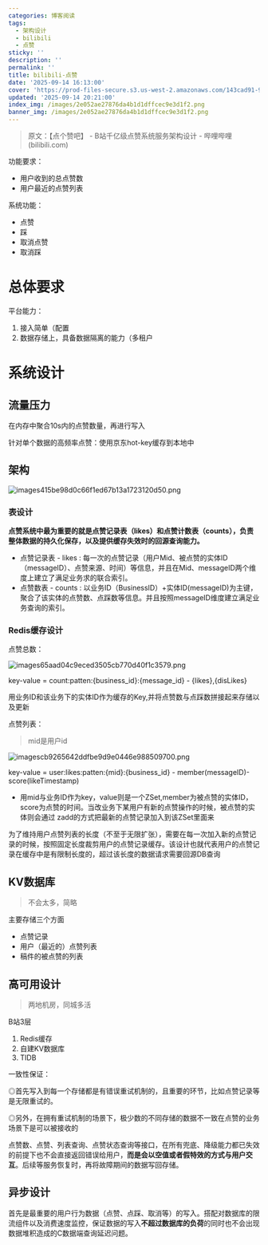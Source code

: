 ```yaml
---
categories: 博客阅读
tags:
  - 架构设计
  - bilibili
  - 点赞
sticky: ''
description: ''
permalink: ''
title: bilibili-点赞
date: '2025-09-14 16:13:00'
cover: 'https://prod-files-secure.s3.us-west-2.amazonaws.com/143cad91-961b-48b0-82dc-78fbb6eb5abe/ec123cdf-ca8b-4dc6-984d-4a52f31eb3f4/wallhaven-jx62x5.png?X-Amz-Algorithm=AWS4-HMAC-SHA256&X-Amz-Content-Sha256=UNSIGNED-PAYLOAD&X-Amz-Credential=ASIAZI2LB466W2V7VOLQ%2F20250919%2Fus-west-2%2Fs3%2Faws4_request&X-Amz-Date=20250919T170049Z&X-Amz-Expires=3600&X-Amz-Security-Token=IQoJb3JpZ2luX2VjEGEaCXVzLXdlc3QtMiJHMEUCIQCQB4GQ72634WcbM7VURxyLuDhaujhS%2FpXTEgYb6BuG0AIgYgmVvizYgM3surNmv6018dQ6x6IGWI48AD9FRRig6eMqiAQI2v%2F%2F%2F%2F%2F%2F%2F%2F%2F%2FARAAGgw2Mzc0MjMxODM4MDUiDBGwaWUwaMZANYkEdyrcAwJUnEMe485HiuIg8opDRlE2ZoNrfYz6pzU%2BsW9mp01R1qOE3xLY4WCdqugb0zig0wKQk1V5qt9Gv23qh6UwdIYcOUrDwHeKrLDIQnpRYNbabVPF4favNn92dXTy0pV5gb782ISxq6cNsC0d3Tus52qx8eXSlzivwgEWN%2BA2H2hi%2B%2Bl6AA%2B1R0Fgf6cORs3efHv34hQupe%2BR5%2B7UpPBrbwyDLD%2Bvtk12dpD48k9TAeQo8ENhsx4RWeamzfRnknV%2BoVHi65f8oivhXpgEn%2B3xt6SLd%2BJsWFRHae2goWuPZMiHvwRNvzoNuFz4IMpOC29eyTdznJO7oExiBmGxnnGzdGpJPeAtuPkFfhx7%2BqipZxKO%2BBS3m5%2FBHfNzIFa3fee%2FIq6o6Y%2BzZhYGTAOjDZzAJWJX5Wjgg9RzSsYIwLjWGd1pOMGtCOGvkLNi667px52CNQcePATWHAwd5XKvZ9RuI0qjhyx5aTGvj4Y%2F8CMX3OA9Gc2Soqfn5Pkv3ypBKt%2BJA1L4Wg0bMMaBODJflfuh%2FS9ayR9LmgZFtxd6m2LdYX5kNxwWUVNIs5D5oZ0ggRMBUvrPqAUG%2FygSszsClXvhU32Gz8kz4%2BBJh1y3bwLYdIHbWBXNIz2sD1OHqF7AMNaKtsYGOqUBoy2LVxhYGq5dWtF2klvyIFSuQ7F8b4Jgpu%2FYLfvWawuvKe0u%2Frxmit6tgq4XoGMoAPVYkG56BUQ0tAVRI%2Bu2k8vwBMMlYCnfvufniJHMvsi9rvOmjwZ7OSkHdYaP488LPBqnWaOH0OqsY5ckJMlxCDmWrLEqNSpBnyOS0cQLKqEi8AxkxRa552CdFzZly3nDV1qhhiDfw9jvx7K6xMGsMJqXUvmX&X-Amz-Signature=e1728a0f02a94eaf3e063d1a7061f2d12ca4a2aa33be42bb9c3013c868d4cef4&X-Amz-SignedHeaders=host&x-amz-checksum-mode=ENABLED&x-id=GetObject'
updated: '2025-09-14 20:21:00'
index_img: /images/2e052ae27876da4b1d1dffcec9e3d1f2.png
banner_img: /images/2e052ae27876da4b1d1dffcec9e3d1f2.png
---
```

> 原文：【点个赞吧】 - B站千亿级点赞系统服务架构设计 - 哔哩哔哩 (bilibili.com)

功能要求：

- 用户收到的总点赞数
- 用户最近的点赞列表

系统功能：

- 点赞
- 踩
- 取消点赞
- 取消踩

# 总体要求


平台能力：

1. 接入简单（配置
2. 数据存储上，具备数据隔离的能力（多租户

# 系统设计


## 流量压力


在内存中聚合10s内的点赞数量，再进行写入


针对单个数据的高频率点赞：使用京东hot-key缓存到本地中


## 架构


![images415be98d0c66f1ed67b13a1723120d50.png](/images/4dcb611d834ccbb16132b82f631e7288.png)


### 表设计


**点赞系统中最为重要的就是点赞记录表（likes）和点赞计数表（counts），负责整体数据的持久化保存，以及提供缓存失效时的回源查询能力。**

- 点赞记录表 - likes : 每一次的点赞记录（用户Mid、被点赞的实体ID（messageID）、点赞来源、时间）等信息，并且在Mid、messageID两个维度上建立了满足业务求的联合索引。
- 点赞数表 - counts : 以业务ID（BusinessID）+实体ID(messageID)为主键，聚合了该实体的点赞数、点踩数等信息。并且按照messageID维度建立满足业务查询的索引。

### Redis缓存设计


点赞总数：


![images65aad04c9eced3505cb770d40f1c3579.png](/images/8d7404034032ddf5bbc9330f7b99f605.png)


key-value = count:patten:{business_id}:{message_id} - {likes},{disLikes}


用业务ID和该业务下的实体ID作为缓存的Key,并将点赞数与点踩数拼接起来存储以及更新


点赞列表：

> mid是用户id

![imagescb9265642ddfbe9d9e0446e988509700.png](/images/47d860bd87f10c2101b205b8b271538d.png)


key-value = user:likes:patten:{mid}:{business_id} - member(messageID)-score(likeTimestamp)

- 用mid与业务ID作为key，value则是一个ZSet,member为被点赞的实体ID，score为点赞的时间。当改业务下某用户有新的点赞操作的时候，被点赞的实体则会通过 zadd的方式把最新的点赞记录加入到该ZSet里面来

为了维持用户点赞列表的长度（不至于无限扩张），需要在每一次加入新的点赞记录的时候，按照固定长度裁剪用户的点赞记录缓存。该设计也就代表用户的点赞记录在缓存中是有限制长度的，超过该长度的数据请求需要回源DB查询


## KV数据库

> 不会太多，简略

主要存储三个方面

- 点赞记录
- 用户（最近的）点赞列表
- 稿件的被点赞的列表

## 高可用设计

> 两地机房，同城多活

B站3层

1. Redis缓存
2. 自建KV数据库
3. TIDB

一致性保证：


◎首先写入到每一个存储都是有错误重试机制的，且重要的环节，比如点赞记录等是无限重试的。


◎另外，在拥有重试机制的场景下，极少数的不同存储的数据不一致在点赞的业务场景下是可以被接收的


点赞数、点赞、列表查询、点赞状态查询等接口，在所有兜底、降级能力都已失效的前提下也不会直接返回错误给用户，**而是会以空值或者假特效的方式与用户交互**。后续等服务恢复时，再将故障期间的数据写回存储。


## 异步设计


首先是最重要的用户行为数据（点赞、点踩、取消等）的写入。搭配对数据库的限流组件以及消费速度监控，保证数据的写入**不超过数据库的负荷**的同时也不会出现数据堆积造成的C数据端查询延迟问题。

